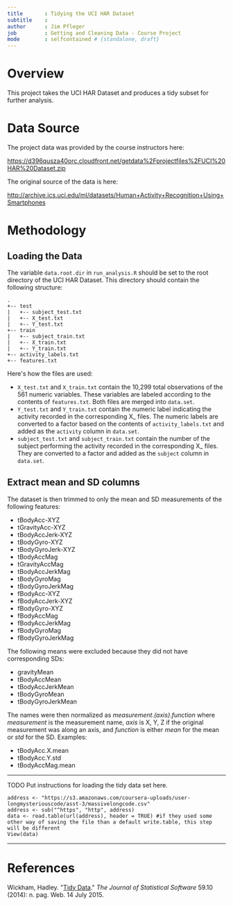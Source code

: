 ```yaml
---
title       : Tidying the UCI HAR Dataset
subtitle    : 
author      : Jim Pfleger 
job         : Getting and Cleaning Data - Course Project
mode        : selfcontained # {standalone, draft}
---
```


# Overview

This project takes the UCI HAR Dataset and produces a tidy subset for further analysis.

# Data Source

The project data was provided by the course instructors here:

https://d396qusza40orc.cloudfront.net/getdata%2Fprojectfiles%2FUCI%20HAR%20Dataset.zip

The original source of the data is here:

http://archive.ics.uci.edu/ml/datasets/Human+Activity+Recognition+Using+Smartphones

# Methodology

## Loading the Data

The variable `data.root.dir` in `run_analysis.R` should be set to the root directory of the UCI HAR Dataset. This directory should contain the following structure:

```
.
+-- test
|   +-- subject_test.txt
|   +-- X_test.txt
|   +-- Y_test.txt
+-- train
|   +-- subject_train.txt
|   +-- X_train.txt
|   +-- Y_train.txt
+-- activity_labels.txt
+-- features.txt
```

Here's how the files are used:

* `X_test.txt` and `X_train.txt` contain the 10,299 total observations of the 561 numeric variables. These variables are labeled according to the contents of `features.txt`. Both files are merged into `data.set`.
* `Y_test.txt` and `Y_train.txt` contain the numeric label indicating the activity recorded in the corresponding X\_ files. The numeric labels are converted to a factor based on the contents of `activity_labels.txt` and added as the `activity` column in `data.set`.
* `subject_test.txt` and `subject_train.txt` contain the number of the subject performing the activity recorded in the corresponding X\_ files. They are converted to a factor and added as the `subject` column in `data.set`.

## Extract mean and SD columns

The dataset is then trimmed to only the mean and SD measurements of the following features:

* tBodyAcc-XYZ
* tGravityAcc-XYZ
* tBodyAccJerk-XYZ
* tBodyGyro-XYZ
* tBodyGyroJerk-XYZ
* tBodyAccMag
* tGravityAccMag
* tBodyAccJerkMag
* tBodyGyroMag
* tBodyGyroJerkMag
* fBodyAcc-XYZ
* fBodyAccJerk-XYZ
* fBodyGyro-XYZ
* fBodyAccMag
* fBodyAccJerkMag
* fBodyGyroMag
* fBodyGyroJerkMag

The following means were excluded because they did not have corresponding SDs:

* gravityMean
* tBodyAccMean
* tBodyAccJerkMean
* tBodyGyroMean
* tBodyGyroJerkMean

The names were then normalized as _measurement_._(axis)_._function_ where _measurement_ is the measurement name, _axis_ is X, Y, Z if the original measurement was along an axis, and _function_ is either _mean_ for the mean or _std_ for the SD. Examples:

* tBodyAcc.X.mean
* tBodyAcc.Y.std
* tBodyAccMag.mean

---
TODO Put instructions for loading the tidy data set here.
```
address <- "https://s3.amazonaws.com/coursera-uploads/user-longmysteriouscode/asst-3/massivelongcode.csv"
address <- sub("^https", "http", address)
data <- read.table(url(address), header = TRUE) #if they used some other way of saving the file than a default write.table, this step will be different
View(data)
```
---

# References

Wickham, Hadley. "[Tidy Data](http://www.jstatsoft.org/v59/i10)." *The Journal of Statistical Software* 59.10 (2014): n. pag. Web. 14 July 2015.
